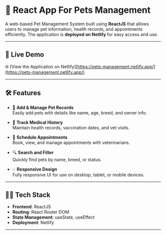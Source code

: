 # 🐾 React App For Pets Management

A web-based Pet Management System built using **ReactJS** that allows users to manage pet information, health records, and appointments efficiently. The application is **deployed on Netlify** for easy access and use.

---

## 🚀 Live Demo

🌐 [View the Application on Netlify][https://pets-management.netlify.app/](https://pets-management.netlify.app/) 

---

## 🛠️ Features

- 🐶 **Add & Manage Pet Records**  
  Easily add pets with details like name, age, breed, and owner info.

- 💊 **Track Medical History**  
  Maintain health records, vaccination dates, and vet visits.

- 📅 **Schedule Appointments**  
  Book, view, and manage appointments with veterinarians.

- 🔍 **Search and Filter**  
  Quickly find pets by name, breed, or status.

- 💡 **Responsive Design**  
  Fully responsive UI for use on desktop, tablet, or mobile devices.

---

## 🧑‍💻 Tech Stack

- **Frontend**: ReactJS
- **Routing**: React Router DOM
- **State Management**: useState, useEffect 
- **Deployment**: Netlify

---
